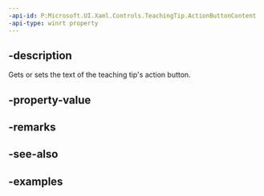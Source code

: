 ```yaml
---
-api-id: P:Microsoft.UI.Xaml.Controls.TeachingTip.ActionButtonContent
-api-type: winrt property
---
```


## -description

Gets or sets the text of the teaching tip's action button.

## -property-value

## -remarks

## -see-also

## -examples


